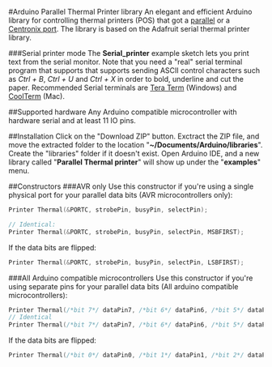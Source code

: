 #Arduino Parallel Thermal Printer library
An elegant and efficient Arduino library for controlling thermal printers (POS) that got a [parallel](https://en.wikipedia.org/wiki/Parallel_port) or a [Centronix port](https://en.wikipedia.org/wiki/Parallel_port#Centronics). The library is based on the Adafruit serial thermal printer library.


###Serial printer mode
The **Serial_printer** example sketch lets you print text from the serial monitor. Note that you need a "real" serial terminal program that supports that supports sending ASCII control characters such as *Ctrl + B*, *Ctrl + U* and *Ctrl + X* in order to bold, underline and cut the paper. Recommended Serial terminals are [Tera Term](https://ttssh2.osdn.jp/index.html.en) (Windows) and [CoolTerm](http://freeware.the-meiers.org) (Mac).


##Supported hardware
Any Arduino compatible microcontroller with hardware serial and at least 11 IO pins.

##Installation
Click on the "Download ZIP" button. Exctract the ZIP file, and move the extracted folder to the location "**~/Documents/Arduino/libraries**". Create the "libraries" folder if it doesn't exist.
Open Arduino IDE, and a new library called "**Parallel Thermal printer**" will show up under the "**examples**" menu.


##Constructors
###AVR only
Use this constructor if you're using a single physical port for your parallel data bits (AVR microcontrollers only):
```C++
Printer Thermal(&PORTC, strobePin, busyPin, selectPin);

// Identical:
Printer Thermal(&PORTC, strobePin, busyPin, selectPin, MSBFIRST);
```

If the data bits are flipped:
```C++
Printer Thermal(&PORTC, strobePin, busyPin, selectPin, LSBFIRST);
```

###All Arduino compatible microcontrollers
Use this constructor if you're using separate pins for your parallel data bits (All arduino compatible microcontrollers):
```C++
Printer Thermal(/*bit 7*/ dataPin7, /*bit 6*/ dataPin6, /*bit 5*/ dataPin5, /*bit 4*/ dataPin4, /*bit 3*/ dataPin3, /*bit 2*/ dataPin2, /*bit 1*/ dataPin1, /*bit 0*/ dataPin0, strobePin, busyPin, selectPin);
// Identical
Printer Thermal(/*bit 7*/ dataPin7, /*bit 6*/ dataPin6, /*bit 5*/ dataPin5, /*bit 4*/ dataPin4, /*bit 3*/ dataPin3, /*bit 2*/ dataPin2, /*bit 1*/ dataPin1, /*bit 0*/ dataPin0, strobePin, busyPin, selectPin, MSBFIRST);
```

If the data bits are flipped:
```C++
Printer Thermal(/*bit 0*/ dataPin0, /*bit 1*/ dataPin1, /*bit 2*/ dataPin2, /*bit 3*/ dataPin3, /*bit 4*/ dataPin4, /*bit 5*/ dataPin5, /*bit 6*/ dataPin6, /*bit 7*/ dataPin7, strobePin, busyPin, selectPin, LSBFIRST);
```

